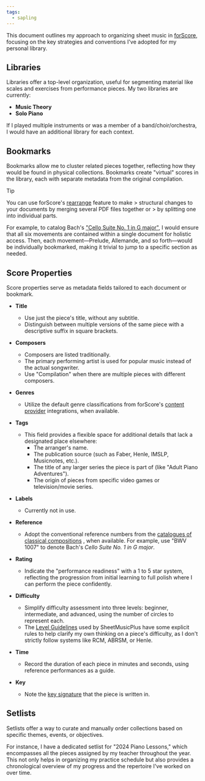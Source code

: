```yaml
---
tags:
  - sapling
---
```

This document outlines my approach to organizing sheet music in [forScore](https://forscore.co/), focusing on the key strategies and conventions I've adopted for my personal library.

## Libraries

Libraries offer a top-level organization, useful for segmenting material like scales and exercises from performance pieces. My two libraries are currently:

- **Music Theory**
- **Solo Piano**

If I played multiple instruments or was a member of a band/choir/orchestra, I would have an additional library for each context.

## Bookmarks

Bookmarks  allow me to cluster related pieces together, reflecting how they would be found in physical collections. Bookmarks create "virtual" scores in the library, each with separate metadata from the original compilation.

> [!tip]
> You can use forScore's [rearrange](https://forscore.co/documentation/rearrange/) feature to make > structural changes to your documents by merging several PDF files together or > by splitting one into individual parts.

For example, to catalog Bach's ["Cello Suite No. 1 in G major"](<https://en.wikipedia.org/wiki/Cello_Suites_(Bach)>), I would ensure that all six movements are contained within a single document for holistic access. Then, each movement—Prelude, Allemande, and so forth—would be individually bookmarked, making it trivial to jump to a specific section as needed.

## Score Properties

Score properties serve as metadata fields tailored to each document or bookmark. 

- **Title**

  - Use just the piece's title, without any subtitle.
  - Distinguish between multiple versions of the same piece with a descriptive suffix in square brackets.

- **Composers**

  - Composers are listed traditionally.
  - The primary performing artist is used for popular music instead of the actual songwriter.
  - Use "Compilation" when there are multiple pieces with different composers.

- **Genres**

  - Utilize the default genre classifications from forScore's [content provider](https://forscore.co/content-providers/)  integrations, when available.

- **Tags**

  - This field provides a flexible space for additional details that lack a designated place elsewhere:
    - The arranger's name.
    - The publication source (such as Faber, Henle, IMSLP, Musicnotes, etc.).
    - The title of any larger series the piece is part of (like "Adult Piano Adventures").
    - The origin of pieces from specific video games or television/movie series.

- **Labels**

  - Currently not in use.

- **Reference**

  - Adopt the conventional reference numbers from the [catalogues of classical compositions](https://en.wikipedia.org/wiki/Catalogues_of_classical_compositions) , when available. For example, use "BWV 1007" to denote Bach's _Cello Suite No. 1 in G major_.

- **Rating**

  - Indicate the "performance readiness" with a 1 to 5 star system, reflecting the progression from initial learning to full polish where I can perform the piece confidently.

- **Difficulty**

  - Simplify difficulty assessment into three levels: beginner, intermediate, and advanced, using the number of circles to represent each.
  - The [Level Guidelines](https://www.sheetmusicplus.com/en/help/about-us/level-guidelines.html) used by SheetMusicPlus have some explicit rules to help clarify my own thinking on a piece's difficulty, as I don't strictly follow systems like RCM, ABRSM, or Henle.

- **Time**

  - Record the duration of each piece in minutes and seconds, using reference performances as a guide.

- **Key**
  - Note the  [key signature](https://en.wikipedia.org/wiki/Key_signature) that the piece is written in.

## Setlists

Setlists offer a way to curate and manually order collections based on specific themes, events, or objectives.

For instance, I have a dedicated setlist for "2024 Piano Lessons," which encompasses all the pieces assigned by my teacher throughout the year. This not only helps in organizing my practice schedule but also provides a chronological overview of my progress and the repertoire I've worked on over time.